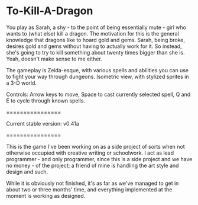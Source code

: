 To-Kill-A-Dragon
================

You play as Sarah, a shy - to the point of being essentially mute - girl who wants to (what else) kill a dragon. The motivation for this is the general knowledge that dragons like to hoard gold and gems. Sarah, being broke, desires gold and gems without having to actually work for it. So instead, she's going to try to kill something about twenty times bigger than she is. Yeah, doesn't make sense to me either.

The gameplay is Zelda-esque, with various spells and abilities you can use to fight your way through dungeons. Isometric view, with stylized sprites in a 3-D world.

Controls: Arrow keys to move, Space to cast currently selected spell, Q and E to cycle through known spells.

================

Current stable version: v0.41a

================

This is the game I've been working on as a side project of sorts when not otherwise occupied with creative writing or schoolwork. I act as lead programmer - and only programmer, since this is a side project and we have no money - of the project; a friend of mine is handling the art style and design and such.

While it is obviously not finished, it's as far as we've managed to get in about two or three months' time, and everything implemented at the moment is working as designed.

